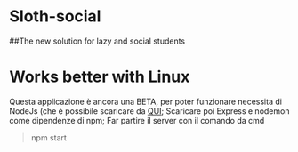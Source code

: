 # Sloth-social
##The new solution for lazy and social students

# Works better with Linux
Questa applicazione è ancora una BETA, per poter funzionare necessita di NodeJs (che è possibile scaricare da <a href="https://nodejs.org/en/download/">QUI</a>;
Scaricare poi Express e nodemon come dipendenze di npm;
Far partire il server con il comando da cmd
> npm start

